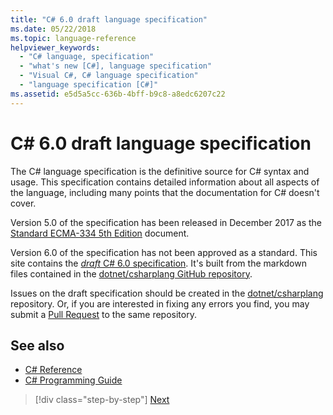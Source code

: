 ```yaml
---
title: "C# 6.0 draft language specification"
ms.date: 05/22/2018
ms.topic: language-reference
helpviewer_keywords: 
  - "C# language, specification"
  - "what's new [C#], language specification"
  - "Visual C#, C# language specification"
  - "language specification [C#]"
ms.assetid: e5d5a5cc-636b-4bff-b9c8-a8edc6207c22
---
```

# C# 6.0 draft language specification

The C# language specification is the definitive source for C# syntax and usage. This specification contains detailed information about all aspects of the language, including many points that the documentation for C# doesn't cover.

Version 5.0 of the specification has been released in December 2017 as the [Standard ECMA-334 5th Edition](https://www.ecma-international.org/publications/files/ECMA-ST/Ecma-334.pdf) document.

Version 6.0 of the specification has not been approved as a standard. This site contains the [*draft* C# 6.0 specification](../../../../_csharplang/spec/introduction.md). It's built from the markdown files contained in the [dotnet/csharplang GitHub repository](https://github.com/dotnet/csharplang/blob/master/spec/README.md).

Issues on the draft specification should be created in the [dotnet/csharplang](https://github.com/dotnet/csharplang/issues) repository. Or, if you are interested
in fixing any errors you find, you may submit a [Pull Request](https://github.com/dotnet/csharplang/pulls) to the same repository.

## See also

- [C# Reference](../index.md)  
- [C# Programming Guide](../../programming-guide/index.md)

> [!div class="step-by-step"]
> [Next](../../../../_csharplang/spec/introduction.md)
